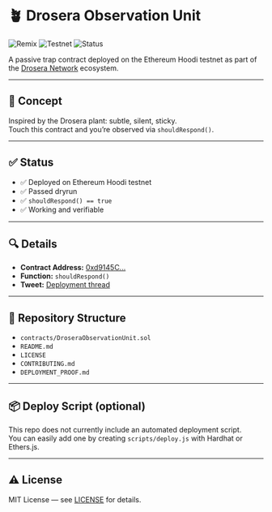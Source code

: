 # 🪴 Drosera Observation Unit

![Remix](https://img.shields.io/badge/Built%20with-Remix-%23F26D00?logo=ethereum)
![Testnet](https://img.shields.io/badge/Deployed%20on-Hoodi%20Testnet-blue)
![Status](https://img.shields.io/badge/shouldRespond-true-brightgreen)

A passive trap contract deployed on the Ethereum Hoodi testnet as part of the [Drosera Network](https://x.com/DroseraNetwork) ecosystem.

---

## 🧠 Concept  
Inspired by the Drosera plant: subtle, silent, sticky.  
Touch this contract and you’re observed via `shouldRespond()`.

---

## ✅ Status  
- ✅ Deployed on Ethereum Hoodi testnet  
- ✅ Passed dryrun  
- ✅ `shouldRespond() == true`  
- ✅ Working and verifiable

---

## 🔍 Details  
- **Contract Address:** [0xd9145C...](https://eth-hoodi.blockscout.com/address/0xd9145CCE52D386f254917e481eB44e9943F39138)  
- **Function:** `shouldRespond()`  
- **Tweet:** [Deployment thread](https://x.com/Kaelvin21/status/1944736912654450959)

---

## 📂 Repository Structure  
- `contracts/DroseraObservationUnit.sol`  
- `README.md`  
- `LICENSE`  
- `CONTRIBUTING.md`  
- `DEPLOYMENT_PROOF.md`

---

## 📦 Deploy Script (optional)  
This repo does not currently include an automated deployment script.  
You can easily add one by creating `scripts/deploy.js` with Hardhat or Ethers.js.

---

## ⚠️ License  
MIT License — see [LICENSE](LICENSE) for details.
